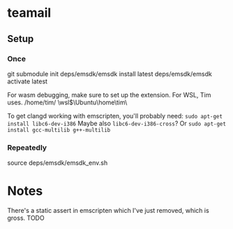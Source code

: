 # teamail

## Setup

### Once

git submodule init
deps/emsdk/emsdk install latest
deps/emsdk/emsdk activate latest

For wasm debugging, make sure to set up the extension.
For WSL, Tim uses.
/home/tim/ \\wsl$\Ubuntu\home\tim\

To get clangd working with emscripten, you'll probably need:
`sudo apt-get install libc6-dev-i386`
Maybe also `libc6-dev-i386-cross`? Or
`sudo apt-get install gcc-multilib g++-multilib`

### Repeatedly

source deps/emsdk/emsdk_env.sh

# Notes

There's a static assert in emscripten which I've just removed, which is gross. TODO
